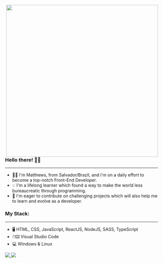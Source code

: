 <img src="https://i.imgur.com/0XvK4AU.png" width="500" height="500" align="right" /></a>

### Hello there! :raising_hand_man:
______
* :technologist: I'm Matthews, from Salvador/Brazil, and i'm on a daily effort to become a top-notch Front-End Developer.
* :bulb: I'm a lifelong learner which found a way to make the world less bureaucreatic through programming.
* :rocket: I'm eager to contribute on challenging projects which will also help me to learn and evolve as a developer.  

### My Stack:
______
* :desktop_computer: HTML, CSS, JavaScript, ReactJS, NodeJS, SASS, TypeScript
* :computer_mouse::keyboard: Visual Studio Code
* :computer: Windows & Linux

<a href="https://www.linkedin.com/in/matheus-ribeiro-915005143/">
 <img src="https://img.shields.io/badge/LinkedIn-0077B5?style=for-the-badge&logo=linkedin&logoColor=white">
</a>
<a href="mailto:mat.araujoribeiro@gmail.com">
 <img src="https://img.shields.io/badge/Gmail-D14836?style=for-the-badge&logo=gmail&logoColor=white">
</a>



<!--
<div>
  <p>
    <a href="https://www.linkedin.com/in/matheus-ribeiro-915005143/" target="_blank" rel="linkedin profile">
      <img src="https://i.stack.imgur.com/gVE0j.png" alt="Linkedin"> Matheus Ribeiro
    </a>
  </p>
</div>
-->





<!--
**matheusarb/matheusarb** is a ✨ _special_ ✨ repository because its `README.md` (this file) appears on your GitHub profile.

Here are some ideas to get you started:

- 🔭 I’m currently working on ...
- 🌱 I’m currently learning ...
- 👯 I’m looking to collaborate on ...
- 🤔 I’m looking for help with ...
- 💬 Ask me about ...
- 📫 How to reach me: ...
- ⚡ Fun fact: ...
-->
